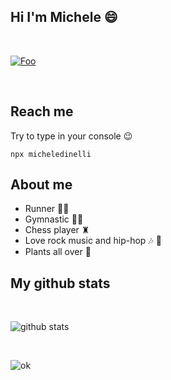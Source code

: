 
## Hi I'm Michele 😄

<br>

[![Foo](https://img.shields.io/badge/LinkedIn-0077B5?style=for-the-badge&logo=linkedin&logoColor=white)](https://www.linkedin.com/in/michele-dinelli-080451214/)

<br>

## Reach me

Try to type in your console 😉

```
npx micheledinelli
```

## About me 

- Runner 🏃‍♂️
- Gymnastic 🤸🏻
- Chess player ♜
- Love rock music and hip-hop 🎶 🎤
- Plants all over 🌱

## My github stats

<br>

![github stats](https://github-readme-stats.vercel.app/api?username=micheledinelli&show_icons=true&hide_border=true&&count_private=true&include_all_commits=true)

<br>

![ok](https://github-readme-stats.vercel.app/api/top-langs/?username=micheledinelli)
